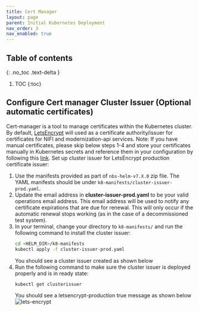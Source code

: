 ```yaml
---
title: Cert Manager
layout: page
parent: Initial Kubernetes Deployment
nav_order: 3
nav_enabled: true
---
```


## Table of contents
{: .no_toc .text-delta }

1. TOC
{:toc}

## Configure Cert manager Cluster Issuer (Optional automatic certificates)
Cert-manager is a tool to manage certificates within the Kubernetes cluster. By default, [LetsEncrypt](https://letsencrypt.org/) will used as a certificate authority/issuer for certificates for NIFI and modernization-api services. 
Note: If you have manual certificates, please skip below steps 1-4 and store your certificates manually in Kubernetes secrets and reference them in your configuration by following this [link](https://kubernetes.io/docs/concepts/configuration/secret/).
Set up cluster issuer for LetsEncrypt production certificate issuer:
1. Use the manifests provided as part of `nbs-helm-v7.X.0` zip file. The YAML manifests should be under `k8-manifests/cluster-issuer-prod.yaml`.
2. Update the email address in **cluster-issuer-prod.yaml** to be your valid operations email address. This email address will be used to notify any certificate expirations that are due for renewal. This will only occur if the automatic renewal stops working (as in the case of a decommissioned test system).
3. In your terminal, change your directory to `k8-manifests/` and run the following command to install the cluster issuer:
   ```bash
   cd <HELM_DIR>/k8-manifests
   kubectl apply -f cluster-issuer-prod.yaml
   ```
   You should see a cluster issuer created as shown below
4. Run the following command to make sure the cluster issuer is deployed properly and is in ready state:
   ```bash
   kubectl get clusterissuer
   ```
   You should see a letsencrypt-production true message as shown below
   ![lets-encrypt](/NEDSS-SystemAdminGuide/docs/4_initial_kubernetes_deployment/images/2_lets-encrypt.png)
